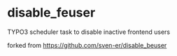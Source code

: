 # disable_feuser
TYPO3 scheduler task to disable inactive frontend users

forked from https://github.com/sven-er/disable_beuser
